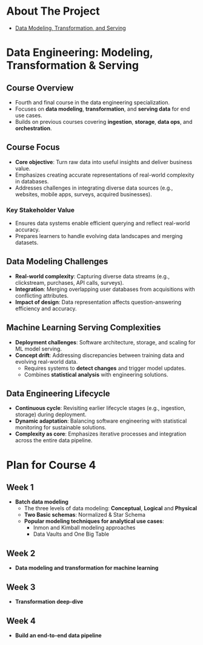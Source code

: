 # About The Project

- [Data Modeling, Transformation, and Serving](https://www.coursera.org/learn/data-modeling-transformation-serving)

# Data Engineering: Modeling, Transformation & Serving

## Course Overview

- Fourth and final course in the data engineering specialization.
- Focuses on **data modeling**, **transformation**, and **serving data** for end use cases.
- Builds on previous courses covering **ingestion**, **storage**, **data ops**, and **orchestration**.

## Course Focus

- **Core objective**: Turn raw data into useful insights and deliver business value.
- Emphasizes creating accurate representations of real-world complexity in databases.
- Addresses challenges in integrating diverse data sources (e.g., websites, mobile apps, surveys, acquired businesses).

### Key Stakeholder Value

- Ensures data systems enable efficient querying and reflect real-world accuracy.
- Prepares learners to handle evolving data landscapes and merging datasets.

## Data Modeling Challenges

- **Real-world complexity**: Capturing diverse data streams (e.g., clickstream, purchases, API calls, surveys).
- **Integration**: Merging overlapping user databases from acquisitions with conflicting attributes.
- **Impact of design**: Data representation affects question-answering efficiency and accuracy.

## Machine Learning Serving Complexities

- **Deployment challenges**: Software architecture, storage, and scaling for ML model serving.
- **Concept drift**: Addressing discrepancies between training data and evolving real-world data.
  - Requires systems to **detect changes** and trigger model updates.
  - Combines **statistical analysis** with engineering solutions.

## Data Engineering Lifecycle

- **Continuous cycle**: Revisiting earlier lifecycle stages (e.g., ingestion, storage) during deployment.
- **Dynamic adaptation**: Balancing software engineering with statistical monitoring for sustainable solutions.
- **Complexity as core**: Emphasizes iterative processes and integration across the entire data pipeline.

# Plan for Course 4

## Week 1

- **Batch data modeling**
  - The three levels of data modeling: **Conceptual**, **Logical** and **Physical**
  - **Two Basic schemas**: Normalized & Star Schema
  - **Popular modeling techniques for analytical use cases**:
    - Inmon and Kimball modeling approaches
    - Data Vaults and One Big Table

## Week 2

- **Data modeling and transformation for machine learning**

## Week 3

- **Transformation deep-dive**

## Week 4

- **Build an end-to-end data pipeline**
